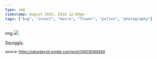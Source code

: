 ```yaml
---
type: img
timestamp: August 26th, 2016 12:00pm
tags: ["bug", "insect", "macro", "flower", "pollen", "photography"]
---
```

img
<img src="https://saturdayxiii.github.io/media/149516566940.jpg"/>
                                                                                          
Squiggly.
 
                                    
                
                
                
                
                                
<small>source: https://saturdayxiii.tumblr.com/post/149516566940</small>